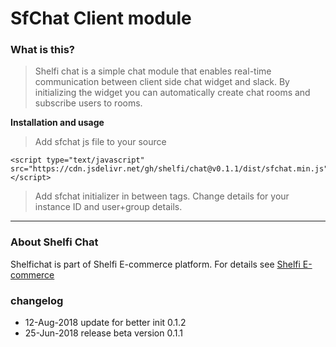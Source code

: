 # SfChat Client module


### What is this?

> Shelfi chat is a simple chat module that enables real-time communication between client side chat widget and slack. By initializing the widget you can automatically create chat rooms and subscribe users to rooms.



**Installation and usage**

> Add sfchat js file to your source

    <script type="text/javascript" src="https://cdn.jsdelivr.net/gh/shelfi/chat@v0.1.1/dist/sfchat.min.js"></script>

>Add sfchat initializer in between **<body></body>** tags. Change details for your instance ID and user+group details.
	<script>
	_sfchat.init('v1:us1:09b469f9-8a04-45a6-8a19-fc9bdb37989a', 
		{
			user_id: 'hugobarker@gmail.com', 
			user_name: 'Hugo Barker', 
			group: 'lunapark'
		}
	)
	</script>



----

### About Shelfi Chat
Shelfichat is part of Shelfi E-commerce platform. For details see [Shelfi E-commerce](http://shelfi.net)

### changelog
* 12-Aug-2018 update for better init 0.1.2
* 25-Jun-2018 release beta version 0.1.1